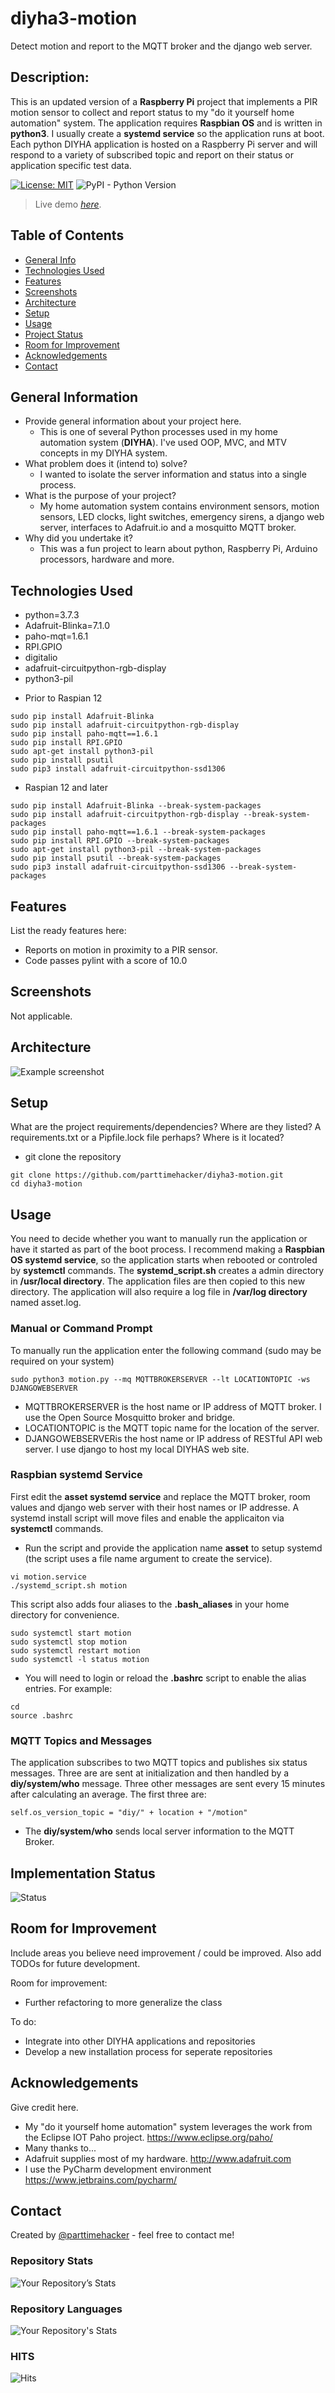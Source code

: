 # diyha3-motion
Detect motion and report to the MQTT broker and the django web server. 
## Description: 
This is an updated version of a **Raspberry Pi** project that implements a PIR motion sensor to collect and report status to my "do it yourself home automation" system.  The application requires **Raspbian OS** and is written in **python3**. I usually create a **systemd service** so the application runs at boot. Each python DIYHA application is hosted on a Raspberry Pi server and will respond to a variety of subscribed topic and report on their status or application specific test data. 

[![License: MIT](https://img.shields.io/badge/License-MIT-yellow.svg)](https://opensource.org/licenses/MIT)
![PyPI - Python Version](https://img.shields.io/pypi/pyversions/Django)

> Live demo [_here_](https://www.example.com). <!-- If you have the project hosted somewhere, include the link here. -->

## Table of Contents
* [General Info](#general-information)
* [Technologies Used](#technologies-used)
* [Features](#features)
* [Screenshots](#screenshots)
* [Architecture](#architecture)
* [Setup](#setup)
* [Usage](#usage)
* [Project Status](#project-status)
* [Room for Improvement](#room-for-improvement)
* [Acknowledgements](#acknowledgements)
* [Contact](#contact)
<!-- * [License](#license) -->
## General Information
- Provide general information about your project here.
  - This is one of several Python processes used in my home automation system (**DIYHA**). I've used OOP, MVC, and MTV concepts in my DIYHA system. 
- What problem does it (intend to) solve?
  - I wanted to isolate the server information and status into a single process.
- What is the purpose of your project?
  - My home automation system contains environment sensors, motion sensors, LED clocks, light switches, emergency sirens, a django web server, interfaces to Adafruit.io and a mosquitto MQTT broker.
- Why did you undertake it?
  - This was a fun project to learn about python, Raspberry Pi, Arduino processors, hardware and more.
<!-- You don't have to answer all the questions - just the ones relevant to your project. -->
## Technologies Used
- python=3.7.3
- Adafruit-Blinka=7.1.0
- paho-mqt=1.6.1
- RPI.GPIO
- digitalio
- adafruit-circuitpython-rgb-display
- python3-pil

* Prior to Raspian 12
```
sudo pip install Adafruit-Blinka 
sudo pip install adafruit-circuitpython-rgb-display
sudo pip install paho-mqtt==1.6.1
sudo pip install RPI.GPIO 
sudo apt-get install python3-pil
sudo pip install psutil
sudo pip3 install adafruit-circuitpython-ssd1306
```
* Raspian 12 and later
```
sudo pip install Adafruit-Blinka --break-system-packages
sudo pip install adafruit-circuitpython-rgb-display --break-system-packages
sudo pip install paho-mqtt==1.6.1 --break-system-packages
sudo pip install RPI.GPIO --break-system-packages
sudo apt-get install python3-pil --break-system-packages
sudo pip install psutil --break-system-packages
sudo pip3 install adafruit-circuitpython-ssd1306 --break-system-packages
```

## Features
List the ready features here:
- Reports on motion in proximity to a PIR sensor.
- Code passes pylint with a score of 10.0
## Screenshots
Not applicable.
<!-- ![Example screenshot](./diyhadiagram.png)-->
<!-- If you have screenshots you'd like to share, include them here. -->
## Architecture
![Example screenshot](./diyhadiagram.png)
<!-- If you have screenshots you'd like to share, include them here. -->
## Setup
What are the project requirements/dependencies? Where are they listed? A requirements.txt or a Pipfile.lock file perhaps? Where is it located?
- git clone the repository 
```
git clone https://github.com/parttimehacker/diyha3-motion.git
cd diyha3-motion
```
<!--
<div align="left">
    <img src="assettree.png" width="200px"</img> 
</div>
-->
## Usage
You need to decide whether you want to manually run the application or have it started as part of the boot process. I recommend making a **Raspbian OS systemd service**, so the application starts when rebooted or controled by **systemctl** commands. The **systemd_script.sh** creates a admin directory in **/usr/local directory**. The application files are then copied to this new directory. The application will also require a log file in **/var/log directory** named asset.log.
### Manual or Command Prompt
To manually run the application enter the following command (sudo may be required on your system)
```
sudo python3 motion.py --mq MQTTBROKERSERVER --lt LOCATIONTOPIC -ws DJANGOWEBSERVER
```
- MQTTBROKERSERVER is the host name or IP address of MQTT broker. I use the Open Source Mosquitto broker and bridge.
- LOCATIONTOPIC is the MQTT topic name for the location of the server. 
- DJANGOWEBSERVERis the host name or IP address of RESTful API web server. I use django to host my local DIYHAS web site.
### Raspbian systemd Service
First edit the **asset systemd service** and replace the MQTT broker, room values and django web server with their host names or IP addresse. A systemd install script will move files and enable the applicaiton via **systemctl** commands.
- Run the script and provide the application name **asset** to setup systemd (the script uses a file name argument to create the service). 
```
vi motion.service
./systemd_script.sh motion
```
This script also adds four aliases to the **.bash_aliases** in your home directory for convenience.
```
sudo systemctl start motion
sudo systemctl stop motion
sudo systemctl restart motion
sudo systemctl -l status motion
```
- You will need to login or reload the **.bashrc** script to enable the alias entries. For example:
```
cd
source .bashrc
```
### MQTT Topics and Messages
The application subscribes to two MQTT topics and publishes six status messages. Three are are sent at initialization and then handled by a **diy/system/who** message. Three other messages are sent every 15 minutes after calculating an average. The first three are:
```
self.os_version_topic = "diy/" + location + "/motion"
```
- The **diy/system/who** sends local server information to the MQTT Broker. 
## Implementation Status
![Status](https://progress-bar.dev/80/?title=progress)
## Room for Improvement
Include areas you believe need improvement / could be improved. Also add TODOs for future development.

Room for improvement:
- Further refactoring to more generalize the class

To do:
- Integrate into other DIYHA applications and repositories
- Develop a new installation process for seperate repositories
## Acknowledgements
Give credit here.
- My "do it yourself home automation" system leverages the work from the Eclipse IOT Paho project. https://www.eclipse.org/paho/
- Many thanks to...
- Adafruit supplies most of my hardware. http://www.adafruit.com
- I use the PyCharm development environment https://www.jetbrains.com/pycharm/
## Contact
Created by [@parttimehacker](http://parttimehacker.io/) - feel free to contact me!
### Repository Stats
![Your Repository’s Stats](https://github-readme-stats.vercel.app/api?username=parttimehacker&show_icons=true)
### Repository Languages
![Your Repository's Stats](https://github-readme-stats.vercel.app/api/top-langs/?username=parttimehacker&theme=blue-green)
### HITS
![Hits](https://hitcounter.pythonanywhere.com/count/tag.svg?url=https://github.com/parttimehacker)
<!-- Optional -->
<!-- ## License -->
<!-- This project is open source and available under the [... License](). -->

<!-- You don't have to include all sections - just the one's relevant to your project -->
